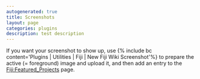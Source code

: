 ```yaml
---
autogenerated: true
title: Screenshots
layout: page
categories: plugins
description: test description
---
```


<fijirandomsnapshot all="true" />

If you want your screenshot to show up, use {% include bc content='Plugins | Utilities | Fiji | New Fiji Wiki Screenshot'%} to prepare the active (= foreground) image and upload it, and then add an entry to the [Fiji:Featured\_Projects](Fiji_Featured_Projects) page.
